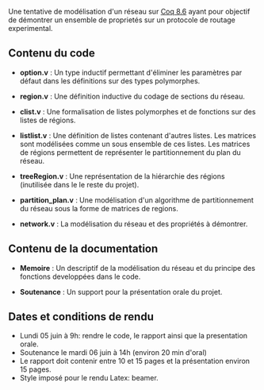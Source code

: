 Une tentative de modélisation d'un réseau sur [Coq 8.6](https://coq.inria.fr/) ayant pour objectif de démontrer un ensemble de proprietés sur un protocole de routage experimental.

## Contenu du code

* __option.v__ : Un type inductif permettant d'éliminer les paramètres par défaut dans les définitions sur des types polymorphes.

* __region.v__ : Une définition inductive du codage de sections du réseau.

* __clist.v__ : Une formalisation de listes polymorphes et de fonctions sur des listes de régions.

* __listlist.v__ : Une définition de listes contenant d'autres listes. Les matrices sont modélisées comme un sous ensemble de ces listes.
Les matrices de régions permettent de représenter le partitionnement du plan du réseau.

* __treeRegion.v__ : Une représentation de la hiérarchie des régions (inutilisée dans le le reste du projet).

* __partition_plan.v__ : Une modélisation d'un algorithme de partitionnement du réseau sous la forme de matrices de regions.

* __network.v__ : La modélisation du réseau et des propriétés à démontrer.

## Contenu de la documentation

* __Memoire__ : Un descriptif de la modélisation du réseau et du principe des fonctions developpées dans le code.

* __Soutenance__ : Un support pour la présentation orale du projet.

## Dates et conditions de rendu

* Lundi 05 juin à 9h: rendre le code, le rapport ainsi que la presentation orale. 
* Soutenance le mardi 06 juin à 14h (environ 20 min d'oral)
* Le rapport doit contenir entre 10 et 15 pages et la présentation environ 15 pages.
* Style imposé pour le rendu Latex: beamer.

